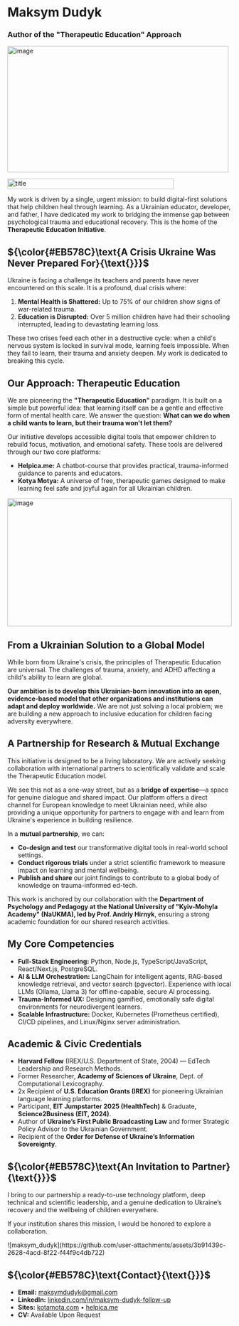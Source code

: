 # Maksym Dudyk
### Author of the "Therapeutic Education" Approach

<p align="left">
  <img width="497" height="284" alt="image" src="https://github.com/user-attachments/assets/38a75af5-e630-41a5-957a-6de07b6c8ec7" />  
</p>

<img width="374" height="24" alt="title" src="https://github.com/user-attachments/assets/3302243e-482a-4709-a1dc-9c5d288bfa10" />

My work is driven by a single, urgent mission: to build digital-first solutions that help children heal through learning. As a Ukrainian educator, developer, and father, I have dedicated my work to bridging the immense gap between psychological trauma and educational recovery. This is the home of the **Therapeutic Education Initiative**.


## ${\color{#EB578C}\text{A Crisis Ukraine Was Never Prepared For}{\text{}}}$

Ukraine is facing a challenge its teachers and parents have never encountered on this scale. It is a profound, dual crisis where:

1.  **Mental Health is Shattered:** Up to 75% of our children show signs of war-related trauma.
2.  **Education is Disrupted:** Over 5 million children have had their schooling interrupted, leading to devastating learning loss.

These two crises feed each other in a destructive cycle: when a child's nervous system is locked in survival mode, learning feels impossible. When they fail to learn, their trauma and anxiety deepen. My work is dedicated to breaking this cycle.


## Our Approach: Therapeutic Education

We are pioneering the **"Therapeutic Education"** paradigm. It is built on a simple but powerful idea: that learning itself can be a gentle and effective form of mental health care. We answer the question: **What can we do when a child wants to learn, but their trauma won't let them?**

Our initiative develops accessible digital tools that empower children to rebuild focus, motivation, and emotional safety. These tools are delivered through our two core platforms:

*   **Helpica.me:** A chatbot-course that provides practical, trauma-informed guidance to parents and educators.
*   **Kotya Motya:** A universe of free, therapeutic games designed to make learning feel safe and joyful again for all Ukrainian children.

<img width="504" height="288" alt="image" src="https://github.com/user-attachments/assets/6fea99cf-4ed9-4695-9cbf-1cdd5b627026" />


## From a Ukrainian Solution to a Global Model

While born from Ukraine's crisis, the principles of Therapeutic Education are universal. The challenges of trauma, anxiety, and ADHD affecting a child's ability to learn are global.

**Our ambition is to develop this Ukrainian-born innovation into an open, evidence-based model that other organizations and institutions can adapt and deploy worldwide.** We are not just solving a local problem; we are building a new approach to inclusive education for children facing adversity everywhere.




## A Partnership for Research & Mutual Exchange

This initiative is designed to be a living laboratory. We are actively seeking collaboration with international partners to scientifically validate and scale the Therapeutic Education model.

We see this not as a one-way street, but as a **bridge of expertise**—a space for genuine dialogue and shared impact. Our platform offers a direct channel for European knowledge to meet Ukrainian need, while also providing a unique opportunity for partners to engage with and learn from Ukraine's experience in building resilience.

In a **mutual partnership**, we can:
*   **Co-design and test** our transformative digital tools in real-world school settings.
*   **Conduct rigorous trials** under a strict scientific framework to measure impact on learning and mental wellbeing.
*   **Publish and share** our joint findings to contribute to a global body of knowledge on trauma-informed ed-tech.

This work is anchored by our collaboration with the **Department of Psychology and Pedagogy at the National University of "Kyiv-Mohyla Academy" (NaUKMA), led by Prof. Andriy Hirnyk**, ensuring a strong academic foundation for our shared research activities.


## My Core Competencies

*   **Full-Stack Engineering:** Python, Node.js, TypeScript/JavaScript, React/Next.js, PostgreSQL.
*   **AI & LLM Orchestration:** LangChain for intelligent agents, RAG-based knowledge retrieval, and vector search (pgvector). Experience with local LLMs (Ollama, Llama 3) for offline-capable, secure AI processing.
*   **Trauma-Informed UX:** Designing gamified, emotionally safe digital environments for neurodivergent learners.
*   **Scalable Infrastructure:** Docker, Kubernetes (Prometheus certified), CI/CD pipelines, and Linux/Nginx server administration.


## Academic & Civic Credentials

*   **Harvard Fellow** (IREX/U.S. Department of State, 2004) — EdTech Leadership and Research Methods.
*   Former Researcher, **Academy of Sciences of Ukraine**, Dept. of Computational Lexicography.
*   2x Recipient of **U.S. Education Grants (IREX)** for pioneering Ukrainian language learning platforms.
*   Participant, **EIT Jumpstarter 2025 (HealthTech)** & Graduate, **Science2Business (EIT, 2024)**.
*   Author of **Ukraine’s First Public Broadcasting Law** and former Strategic Policy Advisor to the Ukrainian Government.
*   Recipient of the **Order for Defense of Ukraine’s Information Sovereignty**.


## ${\color{#EB578C}\text{An Invitation to Partner}{\text{}}}$

I bring to our partnership a ready-to-use technology platform, deep technical and scientific leadership, and a genuine dedication to Ukraine’s recovery and the wellbeing of children everywhere.

If your institution shares this mission, I would be honored to explore a collaboration.

<p align="left">
  ![maksym_dudyk](https://github.com/user-attachments/assets/3b91439c-2628-4acd-8f22-f44f9c4db722)
</p>


## ${\color{#EB578C}\text{Contact}{\text{}}}$

*   **Email:** maksymdudyk@gmail.com
*   **LinkedIn:** [linkedin.com/in/maksym-dudyk-follow-up](https://linkedin.com/in/maksym-dudyk-follow-up)
*   **Sites:** [kotamota.com](https://kotamota.com) • [helpica.me](https://helpica.me)
*   **CV:** Available Upon Request
